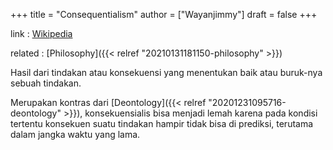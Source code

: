 +++
title = "Consequentialism"
author = ["Wayanjimmy"]
draft = false
+++

link
: [Wikipedia](https://en.wikipedia.org/wiki/Consequentialism)

related
: [Philosophy]({{< relref "20210131181150-philosophy" >}})

Hasil dari tindakan atau konsekuensi yang menentukan baik atau buruk-nya sebuah tindakan.

Merupakan kontras dari [Deontology]({{< relref "20201231095716-deontology" >}}), konsekuensialis bisa menjadi lemah karena pada kondisi tertentu konsekuen suatu tindakan hampir tidak bisa di prediksi, terutama dalam jangka waktu yang lama.
